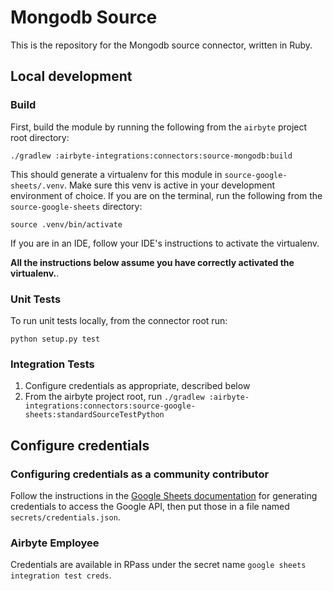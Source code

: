 # Mongodb Source 

This is the repository for the Mongodb source connector, written in Ruby. 

## Local development
### Build
First, build the module by running the following from the `airbyte` project root directory: 
```
./gradlew :airbyte-integrations:connectors:source-mongodb:build
```

This should generate a virtualenv for this module in `source-google-sheets/.venv`. Make sure this venv is active in your 
development environment of choice. If you are on the terminal, run the following from the `source-google-sheets` directory: 
```
source .venv/bin/activate
```
If you are in an IDE, follow your IDE's instructions to activate the virtualenv. 

**All the instructions below assume you have correctly activated the virtualenv.**. 

### Unit Tests
To run unit tests locally, from the connector root run:
```
python setup.py test
``` 

### Integration Tests 
1. Configure credentials as appropriate, described below
1. From the airbyte project root, run `./gradlew :airbyte-integrations:connectors:source-google-sheets:standardSourceTestPython`

## Configure credentials
### Configuring credentials as a community contributor
Follow the instructions in the [Google Sheets documentation](https://docs.airbyte.io/integrations/sources/googlesheets) for generating credentials to access the Google API, then put those 
in a file named `secrets/credentials.json`. 

### Airbyte Employee
Credentials are available in RPass under the secret name `google sheets integration test creds`.
